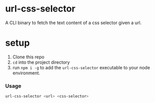# url-css-selector

A CLI binary to fetch the text content of a css selector given a url.

# setup

1. Clone this repo
2. `cd` into the project directory
3. run `npm i -g` to add the `url-css-selector` executable to your node environment.

### Usage

```bash
url-css-selector <url> <css-selector>
```
